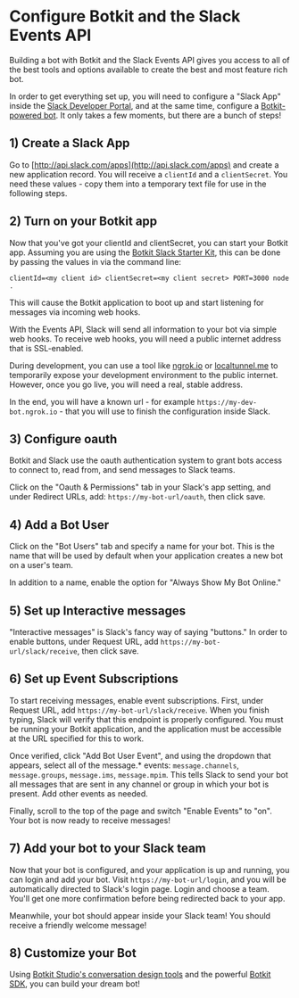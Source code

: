 # Configure Botkit and the Slack Events API

Building a bot with Botkit and the Slack Events API gives you access to all
of the best tools and options available to create the best and most feature
rich bot.

In order to get everything set up, you will need to configure a "Slack App"
inside the [Slack Developer Portal](http://api.slack.com/apps), and at the same time,
configure a [Botkit-powered bot](http://botkit.ai). It only takes a few moments,
but there are a bunch of steps!

## 1) Create a Slack App

Go to [http://api.slack.com/apps](http://api.slack.com/apps) and create a new application record.
You will receive a `clientId` and a `clientSecret`. You need these values - copy them into a temporary text file
for use in the following steps.

## 2) Turn on your Botkit app

Now that you've got your clientId and clientSecret, you can start your Botkit app.
Assuming you are using the [Botkit Slack Starter Kit](https://github.com/howdyai/botkit-starter-slack),
this can be done by passing the values in via the command line:

```
clientId=<my client id> clientSecret=<my client secret> PORT=3000 node .
```

This will cause the Botkit application to boot up and start listening for messages via incoming web hooks.

With the Events API, Slack will send all information to your bot via simple
web hooks. To receive web hooks, you will need a public internet address that is
SSL-enabled.

During development, you can use a tool like [ngrok.io](http://ngrok.io) or [localtunnel.me](http://localtunnel.me)
to temporarily expose your development environment to the public internet.
However, once you go live, you will need a real, stable address.

In the end, you will have a known url - for example `https://my-dev-bot.ngrok.io` -
that you will use to finish the configuration inside Slack.

## 3) Configure oauth

Botkit and Slack use the oauth authentication system to grant bots access to
connect to, read from, and send messages to Slack teams.

Click on the "Oauth & Permissions" tab in your Slack's app setting, and under
Redirect URLs, add: `https://my-bot-url/oauth`, then click save.

## 4) Add a Bot User

Click on the "Bot Users" tab and specify a name for your bot. This is the name
that will be used by default when your application creates a new bot on a user's
team.

In addition to a name, enable the option for "Always Show My Bot Online."

## 5) Set up Interactive messages

"Interactive messages" is Slack's fancy way of saying "buttons." In order to enable buttons,
under Request URL, add `https://my-bot-url/slack/receive`, then click save.

## 6) Set up Event Subscriptions

To start receiving messages, enable event subscriptions. First, under Request URL,
add `https://my-bot-url/slack/receive`. When you finish typing, Slack will verify
that this endpoint is properly configured. You must be running your Botkit application,
and the application must be accessible at the URL specified for this to work.

Once verified, click "Add Bot User Event", and using the dropdown that appears,
select all of the message.* events: `message.channels`, `message.groups`, `message.ims`, `message.mpim`.
This tells Slack to send your bot all messages that are sent in any channel or group
in which your bot is present. Add other events as needed.

Finally, scroll to the top of the page and switch "Enable Events" to "on".
Your bot is now ready to receive messages!

## 7) Add your bot to your Slack team

Now that your bot is configured, and your application is up and running,
you can login and add your bot. Visit `https://my-bot-url/login`, and you
will be automatically directed to Slack's login page. Login and choose a team.
You'll get one more confirmation before being redirected back to your app.

Meanwhile, your bot should appear inside your Slack team! You should receive
a friendly welcome message!

## 8) Customize your Bot

Using [Botkit Studio's conversation design tools](https://studio.botkit.ai) and the powerful [Botkit SDK](https://github.com/howdyai/botkit), you can build your dream bot!
